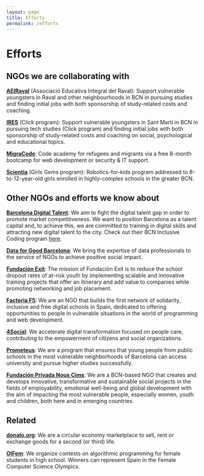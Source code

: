 ```yaml
---
layout: page
title: Efforts
permalink: /efforts
---
```


# Efforts

## NGOs we are collaborating with

**[AEIRaval](https://www.aeiraval.org/)** (Associació Educativa Integral del Raval): Support vulnerable youngsters in Raval and other neighbourhoods in BCN in pursuing studies and finding initial jobs with both sponsorship of study-related costs and coaching.

**[IRES](https://www.fundacioires.org/ca/que-fem/ecosistema-de-projectes/projecte-click/)** (Click program): Support vulnerable youngsters in Sant Martí in BCN in pursuing tech studies (Click program) and finding initial jobs with both sponsorship of study-related costs and coaching on social, psychological and educational topics.

**[MigraCode](https://migracode.openculturalcenter.org/)**: Code academy for refugees and migrants via a free 8-month bootcamp for web development or security & IT support.

**[Scientia](https://www.scientia.es/fundacion-scientia)** (Girls Gems program): Robotics-for-kids program addressed to 8-to-12-year-old girls enrolled in highly-complex schools in the greater BCN.

## Other NGOs and efforts we know about

**[Barcelona Digital Talent](https://barcelonadigitaltalent.com/en/)**: We aim to fight the digital talent gap in order to promote market competitiveness. We want to position Barcelona as a talent capital and, to achieve this, we are committed to training in digital skills and attracting new digital talent to the city. Check out their BCN Inclusive Coding program [here](https://barcelonadigitaltalent.com/ca/bcn-inclusive-coding/).

**[Data for Good Barcelona](https://twitter.com/DataForGoodBCN)**: We bring the expertise of data professionals to the service of NGOs to achieve positive social impact.

**[Fundación Exit](https://fundacionexit.org/?lang=en)**: The mission of Fundación Exit is to reduce the school dropout rates of at-risk youth by implementing scalable and innovative training projects that offer an itinerary and add value to companies while promoting networking and job placement.

**[Factoria F5](https://factoriaf5.org/)**: We are an NGO that builds the first network of solidarity, inclusive and free digital schools in Spain, dedicated to offering opportunities to people in vulnerable situations in the world of programming and web development.

**[4Social](https://www.m4social.org/ca)**: We accelerate digital transformation focused on people care, contributing to the empowerment of citizens and social organizations.

**[Prometeus](https://afev.cat/projectes/prometeus/)**: We are a program that ensures that young people from public schools in the most vulnerable neighborhoods of Barcelona can access university and pursue higher studies successfully.

**[Fundación Privada Nous Cims](https://www.nouscims.com/en/who-we-are/about-nous-cims/)**: We are a BCN-based NGO that creates and develops innovative, transformative and sustainable social projects in the fields of employability, emotional well-being and global development with the aim of impacting the most vulnerable people, especially women, youth and children, both here and in emerging countries.

## Related

**[donalo.org](http://donalo.org/)**: We are a circular economy marketplace to sell, rent or exchange goods for a second (or third) life.

**[OIFem](https://oifem.es/)**: We organize contests on algorithmic programming for female students in high school. Winners can represent Spain in the Female Computer Science Olympics.
